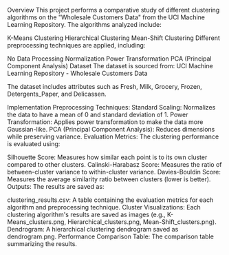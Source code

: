 Overview
This project performs a comparative study of different clustering algorithms on the "Wholesale Customers Data" from the UCI Machine Learning Repository. The algorithms analyzed include:

K-Means Clustering
Hierarchical Clustering
Mean-Shift Clustering
Different preprocessing techniques are applied, including:

No Data Processing
Normalization
Power Transformation
PCA (Principal Component Analysis)
Dataset
The dataset is sourced from: UCI Machine Learning Repository - Wholesale Customers Data

The dataset includes attributes such as Fresh, Milk, Grocery, Frozen, Detergents_Paper, and Delicassen.

Implementation
Preprocessing Techniques:
Standard Scaling: Normalizes the data to have a mean of 0 and standard deviation of 1.
Power Transformation: Applies power transformation to make the data more Gaussian-like.
PCA (Principal Component Analysis): Reduces dimensions while preserving variance.
Evaluation Metrics:
The clustering performance is evaluated using:

Silhouette Score: Measures how similar each point is to its own cluster compared to other clusters.
Calinski-Harabasz Score: Measures the ratio of between-cluster variance to within-cluster variance.
Davies-Bouldin Score: Measures the average similarity ratio between clusters (lower is better).
Outputs:
The results are saved as:

clustering_results.csv: A table containing the evaluation metrics for each algorithm and preprocessing technique.
Cluster Visualizations: Each clustering algorithm's results are saved as images (e.g., K-Means_clusters.png, Hierarchical_clusters.png, Mean-Shift_clusters.png).
Dendrogram: A hierarchical clustering dendrogram saved as dendrogram.png.
Performance Comparison Table: The comparison table summarizing the results.

